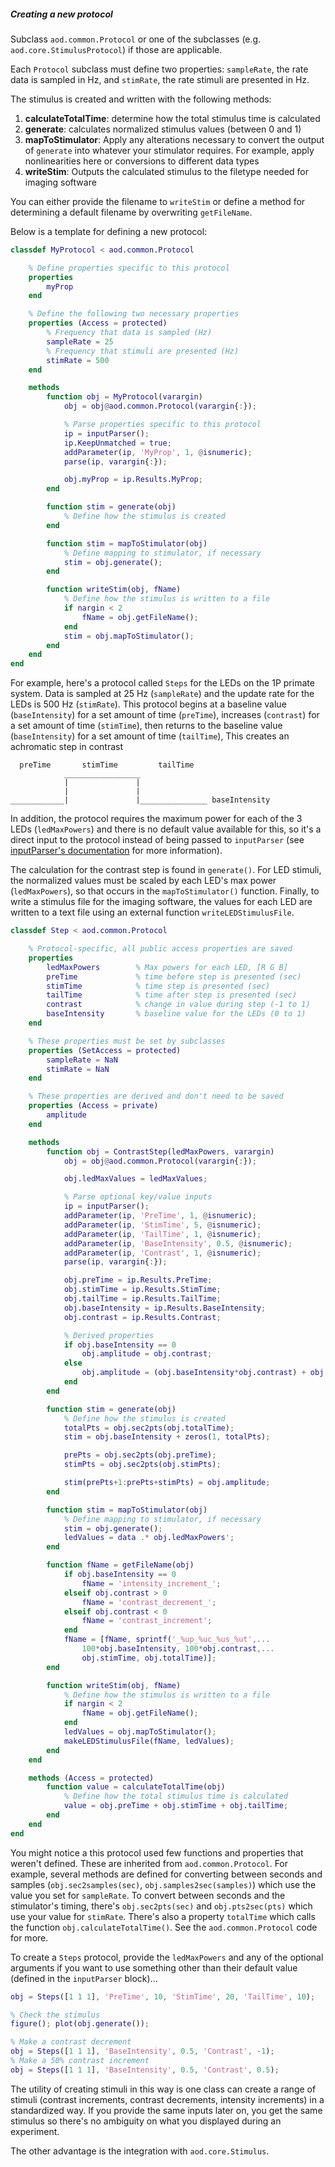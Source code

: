 
##### Creating a new protocol
Subclass `aod.common.Protocol` or one of the subclasses (e.g. `aod.core.StimulusProtocol`)  if those are applicable.

Each `Protocol` subclass must define two properties: `sampleRate`, the rate data is sampled in Hz, and `stimRate`, the rate stimuli are presented in Hz. 

The stimulus is created and written with the following methods:
1. **calculateTotalTime**: determine how the total stimulus time is calculated
2. **generate**: calculates normalized stimulus values (between 0 and 1)
3. **mapToStimulator**: Apply any alterations necessary to convert the output of `generate` into whatever your stimulator requires. For example, apply nonlinearities here or conversions to different data types
4. **writeStim**: Outputs the calculated stimulus to the filetype needed for imaging software

You can either provide the filename to `writeStim` or define a method for determining a default filename by overwriting `getFileName`.

Below is a template for defining a new protocol:
```matlab
classdef MyProtocol < aod.common.Protocol

    % Define properties specific to this protocol
    properties
        myProp
    end 

    % Define the following two necessary properties
    properties (Access = protected)
        % Frequency that data is sampled (Hz)
        sampleRate = 25      
        % Frequency that stimuli are presented (Hz)
        stimRate = 500          
    end

    methods
        function obj = MyProtocol(varargin)
            obj = obj@aod.common.Protocol(varargin{:});

            % Parse properties specific to this protocol
            ip = inputParser();
            ip.KeepUnmatched = true;
            addParameter(ip, 'MyProp', 1, @isnumeric);
            parse(ip, varargin{:});

            obj.myProp = ip.Results.MyProp;
        end

        function stim = generate(obj)
            % Define how the stimulus is created
        end

        function stim = mapToStimulator(obj)
            % Define mapping to stimulator, if necessary
            stim = obj.generate();
        end

        function writeStim(obj, fName)
            % Define how the stimulus is written to a file
            if nargin < 2
                fName = obj.getFileName();
            end
            stim = obj.mapToStimulator();
        end
    end
end
```

For example, here's a protocol called `Steps` for the LEDs on the 1P primate system. Data is sampled at 25 Hz (`sampleRate`) and the update rate for the LEDs is 500 Hz (`stimRate`). 
This protocol begins at a baseline value (`baseIntensity`) for a set amount of time (`preTime`), increases (`contrast`) for a set amount of time (`stimTime`), then returns to the baseline value (`baseIntensity`) for a set amount of time (`tailTime`), This creates an achromatic step in contrast

```
  preTime       stimTime         tailTime
            _________________
            |               |
            |               |
____________|               |_______________ baseIntensity
```

In addition, the protocol requires the maximum power for each of the 3 LEDs (`ledMaxPowers`) and there is no default value available for this, so it's a direct input to the protocol instead of being passed to `inputParser` (see [inputParser's documentation](https://www.mathworks.com/help/matlab/ref/inputparser.html?searchHighlight=inputParser&s_tid=srchtitle_inputParser_1) for more information). 

The calculation for the contrast step is found in `generate()`. For LED stimuli, the normalized values must be scaled by each LED's max power (`ledMaxPowers`), so that occurs in the `mapToStimulator()` function. Finally, to write a stimulus file for the imaging software, the values for each LED are written to a text file using an external function `writeLEDStimulusFile`.

```matlab
classdef Step < aod.common.Protocol

    % Protocol-specific, all public access properties are saved
    properties
        ledMaxPowers        % Max powers for each LED, [R G B]
        preTime             % time before step is presented (sec)
        stimTime            % time step is presented (sec)
        tailTime            % time after step is presented (sec)
        contrast            % change in value during step (-1 to 1)
        baseIntensity       % baseline value for the LEDs (0 to 1)
    end

    % These properties must be set by subclasses
    properties (SetAccess = protected)
        sampleRate = NaN
        stimRate = NaN
    end

    % These properties are derived and don't need to be saved
    properties (Access = private)
        amplitude
    end

    methods
        function obj = ContrastStep(ledMaxPowers, varargin)
            obj = obj@aod.common.Protocol(varargin{:});

            obj.ledMaxValues = ledMaxValues;

            % Parse optional key/value inputs
            ip = inputParser();
            addParameter(ip, 'PreTime', 1, @isnumeric);
            addParameter(ip, 'StimTime', 5, @isnumeric);
            addParameter(ip, 'TailTime', 1, @isnumeric);
            addParameter(ip, 'BaseIntensity', 0.5, @isnumeric);
            addParameter(ip, 'Contrast', 1, @isnumeric);
            parse(ip, varargin{:});

            obj.preTime = ip.Results.PreTime;
            obj.stimTime = ip.Results.StimTime;
            obj.tailTime = ip.Results.TailTime;
            obj.baseIntensity = ip.Results.BaseIntensity;
            obj.contrast = ip.Results.Contrast;

            % Derived properties
            if obj.baseIntensity == 0
                obj.amplitude = obj.contrast;
            else 
                obj.amplitude = (obj.baseIntensity*obj.contrast) + obj.baseIntensity;
            end
        end

        function stim = generate(obj)
            % Define how the stimulus is created
            totalPts = obj.sec2pts(obj.totalTime);
            stim = obj.baseIntensity + zeros(1, totalPts);

            prePts = obj.sec2pts(obj.preTime);
            stimPts = obj.sec2pts(obj.stimPts);

            stim(prePts+1:prePts+stimPts) = obj.amplitude;
        end

        function stim = mapToStimulator(obj)
            % Define mapping to stimulator, if necessary
            stim = obj.generate();
            ledValues = data .* obj.ledMaxPowers';
        end

        function fName = getFileName(obj)
            if obj.baseIntensity == 0
                fName = 'intensity_increment_';
            elseif obj.contrast > 0
                fName = 'contrast_decrement_';
            elseif obj.contrast < 0
                fName = 'contrast_increment';
            end
            fName = [fName, sprintf('_%up_%uc_%us_%ut',...
                100*obj.baseIntensity, 100*obj.contrast,... 
                obj.stimTime, obj.totalTime)];
        end

        function writeStim(obj, fName)
            % Define how the stimulus is written to a file
            if nargin < 2
                fName = obj.getFileName();
            end
            ledValues = obj.mapToStimulator();
            makeLEDStimulusFile(fName, ledValues);
        end
    end

    methods (Access = protected)
        function value = calculateTotalTime(obj)
            % Define how the total stimulus time is calculated
            value = obj.preTime + obj.stimTime + obj.tailTime;
        end
    end
end
```

You might notice a this protocol used few functions and properties that weren't defined. These are inherited from `aod.common.Protocol`. For example, several methods are defined for converting between seconds and samples (`obj.sec2samples(sec)`, `obj.samples2sec(samples)`) which use the value you set for `sampleRate`. To convert between seconds and the stimulator's timing, there's `obj.sec2pts(sec)` and `obj.pts2sec(pts)` which use your value for `stimRate`. There's also a property `totalTime` which calls the function `obj.calculateTotalTime()`. See the `aod.common.Protocol` code for more.


To create a `Steps` protocol, provide the `ledMaxPowers` and any of the optional arguments if you want to use something other than their default value (defined in the `inputParser` block)...
```matlab
obj = Steps([1 1 1], 'PreTime', 10, 'StimTime', 20, 'TailTime', 10);

% Check the stimulus
figure(); plot(obj.generate());

% Make a contrast decrement
obj = Steps([1 1 1], 'BaseIntensity', 0.5, 'Contrast', -1);
% Make a 50% contrast increment
obj = Steps([1 1 1], 'BaseIntensity', 0.5, 'Contrast', 0.5);

```

The utility of creating stimuli in this way is one class can create a range of stimuli (contrast increments, contrast decrements, intensity increments) in a standardized way. If you provide the same inputs later on, you get the same stimulus so there's no ambiguity on what you displayed during an experiment.

The other advantage is the integration with `aod.core.Stimulus`. 